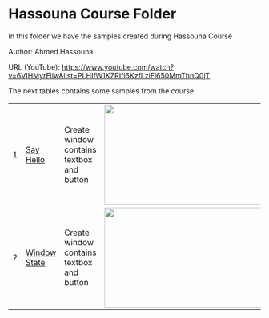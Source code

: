 Hassouna Course Folder
======================

In this folder we have the samples created during Hassouna Course

Author: Ahmed Hassouna

URL (YouTube): https://www.youtube.com/watch?v=6VIHMyrEilw&list=PLHIfW1KZRIfl6KzfLziFl650MmThnQ0jT

The next tables contains some samples from the course

<table>
	<tr>
		<td>
			1
		</td>
		<td>
			 <a href="https://github.com/ring-lang/ring/tree/master/samples/other/HassounaCourse/Lessons_132_150/132/frmHelloController.ring"> Say Hello </a>
		</td>
		<td>
			 Create window contains textbox and button
		</td>
		<td>
			<img src="https://raw.githubusercontent.com/ring-lang/ring/master/samples/other/HassounaCourse/shots/ex132.png" width="450" height="200">
		</td>
	</tr>
	<tr>
		<td>
			2
		</td>
		<td>
			 <a href="https://github.com/ring-lang/ring/tree/master/samples/other/HassounaCourse/Lessons_132_150/138/frmController.ring"> Window State </a>
		</td>
		<td>
			 Create window contains textbox and button
		</td>
		<td>
			<img src="https://raw.githubusercontent.com/ring-lang/ring/master/samples/other/HassounaCourse/shots/ex138.png" width="450" height="200">
		</td>
	</tr>
</table>